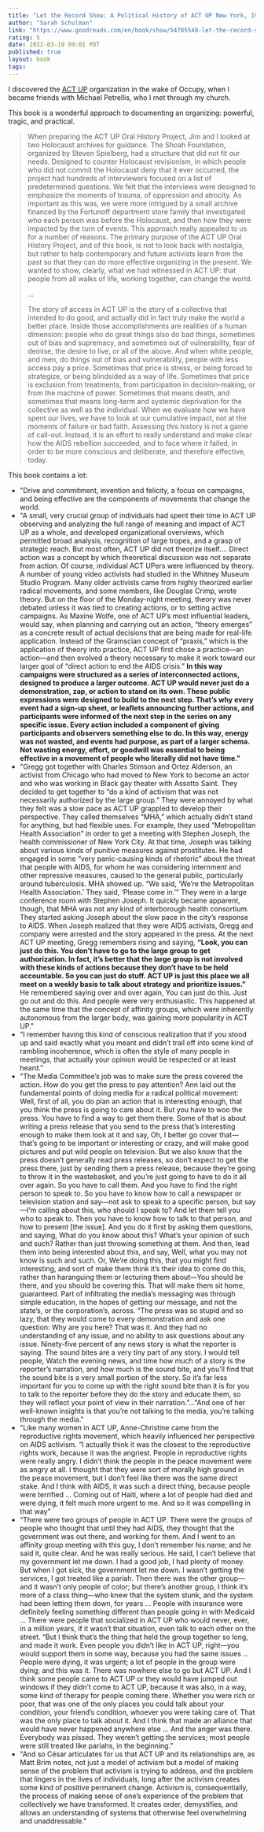 ```yaml
---
title: "Let the Record Show: A Political History of ACT UP New York, 1987-1993"
author: "Sarah Schulman"
link: "https://www.goodreads.com/en/book/show/54785548-let-the-record-show"
rating: 5
date: 2022-03-19 09:01 PDT
published: true
layout: book
tags:
---
```


I discovered the [ACT UP](https://actupny.org/documents/documents.html) organization in the wake of Occupy, when I became friends with Michael Petrellis, who I met through my church. 

This book is a wonderful approach to documenting an organizing: powerful, tragic, and practical.

> When preparing the ACT UP Oral History Project, Jim and I looked at two Holocaust archives for guidance. The Shoah Foundation, organized by Steven Spielberg, had a structure that did not fit our needs. Designed to counter Holocaust revisionism, in which people who did not commit the Holocaust deny that it ever occurred, the project had hundreds of interviewers focused on a list of predetermined questions. We felt that the interviews were designed to emphasize the moments of trauma, of oppression and atrocity. As important as this was, we were more intrigued by a small archive financed by the Fortunoff department store family that investigated who each person was before the Holocaust, and then how they were impacted by the turn of events. This approach really appealed to us for a number of reasons. The primary purpose of the ACT UP Oral History Project, and of this book, is not to look back with nostalgia, but rather to help contemporary and future activists learn from the past so that they can do more effective organizing in the present. We wanted to show, clearly, what we had witnessed in ACT UP: that people from all walks of life, working together, can change the world.
>
> ...
>
> The story of access in ACT UP is the story of a collective that intended to do good, and actually did in fact truly make the world a better place. Inside those accomplishments are realities of a human dimension: people who do great things also do bad things, sometimes out of bias and supremacy, and sometimes out of vulnerability, fear of demise, the desire to live, or all of the above. And when white people, and men, do things out of bias and vulnerability, people with less access pay a price. Sometimes that price is stress, or being forced to strategize, or being blindsided as a way of life. Sometimes that price is exclusion from treatments, from participation in decision-making, or from the machine of power. Sometimes that means death, and sometimes that means long-term and systemic deprivation for the collective as well as the individual. When we evaluate how we have spent our lives, we have to look at our cumulative impact, not at the moments of failure or bad faith. Assessing this history is not a game of call-out. Instead, it is an effort to really understand and make clear how the AIDS rebellion succeeded, and to face where it failed, in order to be more conscious and deliberate, and therefore effective, today.

This book contains a lot:

- "Drive and commitment, invention and felicity, a focus on campaigns, and being effective are the components of movements that change the world.
- "A small, very crucial group of individuals had spent their time in ACT UP observing and analyzing the full range of meaning and impact of ACT UP as a whole, and developed organizational overviews, which permitted broad analysis, recognition of large tropes, and a grasp of strategic reach. But most often, ACT UP did not theorize itself.... Direct action was a concept by which theoretical discussion was not separate from action. Of course, individual ACT UPers were influenced by theory. A number of young video activists had studied in the Whitney Museum Studio Program. Many older activists came from highly theorized earlier radical movements, and some members, like Douglas Crimp, wrote theory. But on the floor of the Monday-night meeting, theory was never debated unless it was tied to creating actions, or to setting active campaigns. As Maxine Wolfe, one of ACT UP’s most influential leaders, would say, when planning and carrying out an action, “theory emerges” as a concrete result of actual decisions that are being made for real-life application. Instead of the Gramscian concept of “praxis,” which is the application of theory into practice, ACT UP first chose a practice—an action—and then evolved a theory necessary to make it work toward our larger goal of “direct action to end the AIDS crisis.” **In this way campaigns were structured as a series of interconnected actions, designed to produce a larger outcome. ACT UP would never just do a demonstration, zap, or action to stand on its own. These public expressions were designed to build to the next step. That’s why every event had a sign-up sheet, or leaflets announcing further actions, and participants were informed of the next step in the series on any specific issue. Every action included a component of giving participants and observers something else to do. In this way, energy was not wasted, and events had purpose, as part of a larger schema. Not wasting energy, effort, or goodwill was essential to being effective in a movement of people who literally did not have time."**
- "Gregg got together with Charles Stimson and Ortez Alderson, an activist from Chicago who had moved to New York to become an actor and who was working in Black gay theater with Assotto Saint. They decided to get together to “do a kind of activism that was not necessarily authorized by the large group.” They were annoyed by what they felt was a slow pace as ACT UP grappled to develop their perspective. They called themselves “MHA,” which actually didn’t stand for anything, but had flexible uses. For example, they used “Metropolitan Health Association” in order to get a meeting with Stephen Joseph, the health commissioner of New York City. At that time, Joseph was talking about various kinds of punitive measures against prostitutes. He had engaged in some “very panic-causing kinds of rhetoric” about the threat that people with AIDS, for whom he was considering internment and other repressive measures, caused to the general public, particularly around tuberculosis. MHA showed up. “We said, ‘We’re the Metropolitan Health Association.’ They said, ‘Please come in.’” They were in a large conference room with Stephen Joseph. It quickly became apparent, though, that MHA was not any kind of interborough health consortium. They started asking Joseph about the slow pace in the city’s response to AIDS. When Joseph realized that they were AIDS activists, Gregg and company were arrested and the story appeared in the press. At the next ACT UP meeting, Gregg remembers rising and saying, **“Look, you can just do this. You don’t have to go to the large group to get authorization. In fact, it’s better that the large group is not involved with these kinds of actions because they don’t have to be held accountable. So you can just do stuff. ACT UP is just this place we all meet on a weekly basis to talk about strategy and prioritize issues.”** He remembered saying over and over again, You can just do this. Just go out and do this. And people were very enthusiastic. This happened at the same time that the concept of affinity groups, which were inherently autonomous from the larger body, was gaining more popularity in ACT UP."
- “I remember having this kind of conscious realization that if you stood up and said exactly what you meant and didn’t trail off into some kind of rambling incoherence, which is often the style of many people in meetings, that actually your opinion would be respected or at least heard.”
- "The Media Committee’s job was to make sure the press covered the action. How do you get the press to pay attention? Ann laid out the fundamental points of doing media for a radical political movement: Well, first of all, you do plan an action that is interesting enough, that you think the press is going to care about it. But you have to woo the press. You have to find a way to get them there. Some of that is about writing a press release that you send to the press that’s interesting enough to make them look at it and say, Oh, I better go cover that—that’s going to be important or interesting or crazy, and will make good pictures and put wild people on television. But we also know that the press doesn’t generally read press releases, so don’t expect to get the press there, just by sending them a press release, because they’re going to throw it in the wastebasket, and you’re just going to have to do it all over again. So you have to call them. And you have to find the right person to speak to. So you have to know how to call a newspaper or television station and say—not ask to speak to a specific person, but say—I’m calling about this, who should I speak to? And let them tell you who to speak to. Then you have to know how to talk to that person, and how to present [the issue]. And you do it first by asking them questions, and saying, What do you know about this? What’s your opinion of such and such? Rather than just throwing something at them. And then, lead them into being interested about this, and say, Well, what you may not know is such and such. Or, We’re doing this, that you might find interesting, and sort of make them think it’s their idea to come do this, rather than haranguing them or lecturing them about—You should be there, and you should be covering this. That will make them sit home, guaranteed. Part of infiltrating the media’s messaging was through simple education, in the hopes of getting our message, and not the state’s, or the corporation’s, across. “The press was so stupid and so lazy, that they would come to every demonstration and ask one question: Why are you here? That was it. And they had no understanding of any issue, and no ability to ask questions about any issue. Ninety-five percent of any news story is what the reporter is saying. The sound bites are a very tiny part of any story. I would tell people, Watch the evening news, and time how much of a story is the reporter’s narration, and how much is the sound bite, and you’ll find that the sound bite is a very small portion of the story. So it’s far less important for you to come up with the right sound bite than it is for you to talk to the reporter before they do the story and educate them, so they will reflect your point of view in their narration.”..."And one of her well-known insights is that you’re not talking to the media, you’re talking through the media."
- "Like many women in ACT UP, Anne-Christine came from the reproductive rights movement, which heavily influenced her perspective on AIDS activism. “I actually think it was the closest to the reproductive rights work, because it was the angriest. People in reproductive rights were really angry. I didn’t think the people in the peace movement were as angry at all. I thought that they were sort of morally high ground in the peace movement, but I don’t feel like there was the same direct stake. And I think with AIDS, it was such a direct thing, because people were terrified … Coming out of Haiti, where a lot of people had died and were dying, it felt much more urgent to me. And so it was compelling in that way"
- “There were two groups of people in ACT UP. There were the groups of people who thought that until they had AIDS, they thought that the government was out there, and working for them. And I went to an affinity group meeting with this guy, I don’t remember his name; and he said it, quite clear. And he was really serious. He said, I can’t believe that my government let me down. I had a good job, I had plenty of money. But when I got sick, the government let me down. I wasn’t getting the services, I got treated like a pariah. Then there was the other group—and it wasn’t only people of color; but there’s another group, I think it’s more of a class thing—who knew that the system stunk, and the system had been letting them down, for years … People with insurance were definitely feeling something different than people going in with Medicaid … There were people that socialized in ACT UP who would never, ever, in a million years, if it wasn’t that situation, even talk to each other on the street. “But I think that’s the thing that held the group together so long, and made it work. Even people you didn’t like in ACT UP, right—you would support them in some way, because you had the same issues … People were dying, it was urgent; a lot of people in the group were dying; and this was it. There was nowhere else to go but ACT UP. And I think some people came to ACT UP or they would have jumped out windows if they didn’t come to ACT UP, because it was also, in a way, some kind of therapy for people coming there. Whether you were rich or poor, that was one of the only places you could talk about your condition, your friend’s condition, whoever you were taking care of. That was the only place to talk about it. And I think that made an alliance that would have never happened anywhere else … And the anger was there. Everybody was pissed. They weren’t getting the services; most people were still treated like pariahs, in the beginning.”
- "And so César articulates for us that ACT UP and its relationships are, as Matt Brim notes, not just a model of activism but a model of making sense of the problem that activism is trying to address, and the problem that lingers in the lives of individuals, long after the activism creates some kind of positive permanent change. Activism is, consequentially, the process of making sense of one’s experience of the problem that collectively we have transformed. It creates order, demystifies, and allows an understanding of systems that otherwise feel overwhelming and unaddressable."
